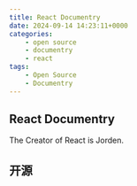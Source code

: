 ```yaml
---
title: React Documentry
date: 2024-09-14 14:23:11+0000
categories:
    - open source
    - documentry
    - react
tags:
    - Open Source
    - Documentry
---
```


<script defer src="/youtube.js" type="module"></script>

## **React Documentry**

<youtube-player video-id="8pDqJVdNa44"></youtube-player>

The Creator of React is Jorden.

## **开源**
